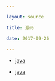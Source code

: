 ```yaml
---

layout: source

title: 源码

date: 2017-09-26

---
```




* [java](/source/java/)


* [java](/source/java/)
